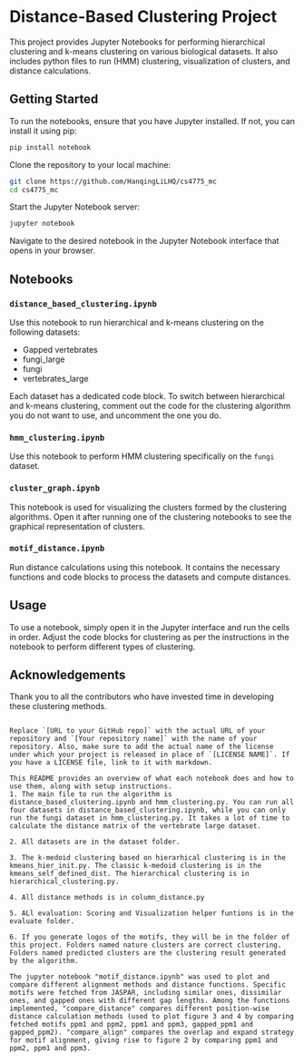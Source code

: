# Distance-Based Clustering Project

This project provides Jupyter Notebooks for performing hierarchical clustering and k-means clustering on various biological datasets. It also includes python files to run (HMM) clustering, visualization of clusters, and distance calculations.

## Getting Started

To run the notebooks, ensure that you have Jupyter installed. If not, you can install it using pip:

```bash
pip install notebook
```

Clone the repository to your local machine:

```bash
git clone https://github.com/HanqingLiLHQ/cs4775_mc
cd cs4775_mc
```

Start the Jupyter Notebook server:

```bash
jupyter notebook
```

Navigate to the desired notebook in the Jupyter Notebook interface that opens in your browser.

## Notebooks

### `distance_based_clustering.ipynb`

Use this notebook to run hierarchical and k-means clustering on the following datasets:
- Gapped vertebrates
- fungi_large
- fungi
- vertebrates_large

Each dataset has a dedicated code block. To switch between hierarchical and k-means clustering, comment out the code for the clustering algorithm you do not want to use, and uncomment the one you do.

### `hmm_clustering.ipynb`

Use this notebook to perform HMM clustering specifically on the `fungi` dataset.

### `cluster_graph.ipynb`

This notebook is used for visualizing the clusters formed by the clustering algorithms. Open it after running one of the clustering notebooks to see the graphical representation of clusters.

### `motif_distance.ipynb`

Run distance calculations using this notebook. It contains the necessary functions and code blocks to process the datasets and compute distances.

## Usage

To use a notebook, simply open it in the Jupyter interface and run the cells in order. Adjust the code blocks for clustering as per the instructions in the notebook to perform different types of clustering.


## Acknowledgements

Thank you to all the contributors who have invested time in developing these clustering methods.

```

Replace `[URL to your GitHub repo]` with the actual URL of your repository and `[Your repository name]` with the name of your repository. Also, make sure to add the actual name of the license under which your project is released in place of `[LICENSE NAME]`. If you have a LICENSE file, link to it with markdown. 

This README provides an overview of what each notebook does and how to use them, along with setup instructions.
1. The main file to run the algorithm is distance_based_clustering.ipynb and hmm_clustering.py. You can run all four datasets in distance_based_clustering.ipynb, while you can only run the fungi dataset in hmm_clustering.py. It takes a lot of time to calculate the distance matrix of the vertebrate large dataset.

2. All datasets are in the dataset folder.

3. The k-medoid clustering based on hierarhical clustering is in the kmeans_hier_init.py. The classic k-medoid clustering is in the kmeans_self_defined_dist. The hierarchical clustering is in hierarchical_clustering.py.

4. All distance methods is in column_distance.py

5. ALl evaluation: Scoring and Visualization helper funtions is in the evaluate folder.

6. If you generate logos of the motifs, they will be in the folder of this project. Folders named nature clusters are correct clustering. Folders named predicted clusters are the clustering result generated by the algorithm.

The jupyter notebook "motif_distance.ipynb" was used to plot and compare different alignment methods and distance functions. Specific motifs were fetched from JASPAR, including similar ones, dissimilar ones, and gapped ones with different gap lengths. Among the functions implemented, "compare_distance" compares different position-wise distance calculation methods (used to plot figure 3 and 4 by comparing fetched motifs ppm1 and ppm2, ppm1 and ppm3, gapped_ppm1 and gapped_ppm2). "compare_align" compares the overlap and expand strategy for motif alignment, giving rise to figure 2 by comparing ppm1 and ppm2, ppm1 and ppm3.

